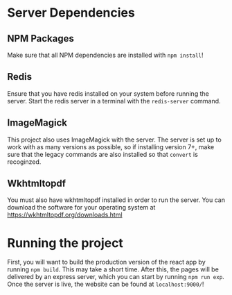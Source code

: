 # Server Dependencies
## NPM Packages
Make sure that all NPM dependencies are installed with `npm install`!

## Redis 
Ensure that you have redis installed on your system before running the server. Start the redis server in a terminal with the `redis-server` command.

## ImageMagick
This project also uses ImageMagick with the server. The server is set up to work with as many versions as possible, so if installing version 7+, make sure that the legacy commands are also installed so that `convert` is recoginzed.

## Wkhtmltopdf
You must also have wkhtmltopdf installed in order to run the server. You can download the software for your operating system at https://wkhtmltopdf.org/downloads.html

# Running the project

First, you will want to build the production version of the react app by running `npm build`. This may take a short time. After this, the pages will be delivered by an express server, which you can start by running `npm run exp`. Once the server is live, the website can be found at `localhost:9000/`!
